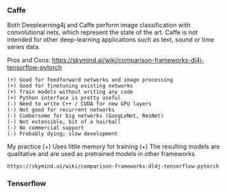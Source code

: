 ### Caffe

  Both Deeplearning4j and Caffe perform image classification with convolutional nets, which represent the state of the art.
  Caffe is not intended for other deep-learning applications such as text, sound or time series data.
  
  Pros and Cons:  https://skymind.ai/wiki/comparison-frameworks-dl4j-tensorflow-pytorch

    (+) Good for feedforward networks and image processing
    (+) Good for finetuning existing networks
    (+) Train models without writing any code
    (+) Python interface is pretty useful
    (-) Need to write C++ / CUDA for new GPU layers
    (-) Not good for recurrent networks
    (-) Cumbersome for big networks (GoogLeNet, ResNet)
    (-) Not extensible, bit of a hairball
    (-) No commercial support
    (-) Probably dying; slow development
    
  My practice
    (+) Uses little memory for training
    (+) The resulting models are qualitative and are used as pretrained models in other frameworks
    
    https://skymind.ai/wiki/comparison-frameworks-dl4j-tensorflow-pytorch

### Tensorflow

